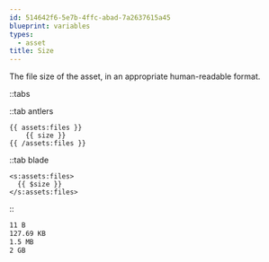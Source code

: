 ```yaml
---
id: 514642f6-5e7b-4ffc-abad-7a2637615a45
blueprint: variables
types:
  - asset
title: Size
---
```

The file size of the asset, in an appropriate human-readable format.

::tabs

::tab antlers
```antlers
{{ assets:files }}
    {{ size }}
{{ /assets:files }}
```
::tab blade
```blade
<s:assets:files>
  {{ $size }}
</s:assets:files>
```
::

```html
11 B
127.69 KB
1.5 MB
2 GB
```
